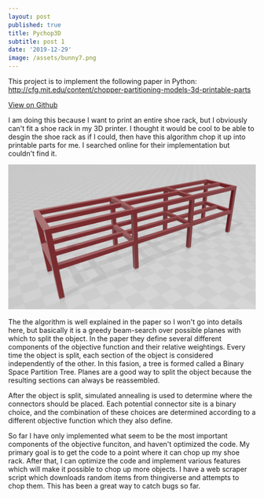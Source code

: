 ```yaml
---
layout: post
published: true
title: Pychop3D
subtitle: post 1
date: '2019-12-29'
image: /assets/bunny7.png
---
```

This project is to implement the following paper in Python: <http://cfg.mit.edu/content/chopper-partitioning-models-3d-printable-parts>

[View on Github](https://github.com/gregstarr/pychop3d)

I am doing this because I want to print an entire shoe rack, but I obviously can't fit a shoe rack in my 3D printer. I thought it would be cool to be able to desgin the shoe rack as if I could, then have this algorithm chop it up into printable parts for me. I searched online for their implementation but couldn't find it. 

![](/assets/shoerack.PNG)

The the algorithm is well explained in the paper so I won't go into details here, but basically it is a greedy beam-search over possible planes with which to split the object. In the paper they define several different components of the objective function and their relative weightings. Every time the object is split, each section of the object is considered independently of the other. In this fasion, a tree is formed called a Binary Space Partition Tree. Planes are a good way to split the object because the resulting sections can always be reassembled. 

After the object is split, simulated annealing is used to determine where the connectors should be placed. Each potential connector site is a binary choice, and the combination of these choices are determined according to a different objective function which they also define. 

So far I have only implemented what seem to be the most important components of the objective funciton, and haven't optimized the code. My primary goal is to get the code to a point where it can chop up my shoe rack. After that, I can optimize the code and implement various features which will make it possible to chop up more objects. I have a web scraper script which downloads random items from thingiverse and attempts to chop them. This has been a great way to catch bugs so far.  